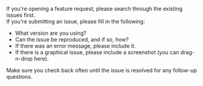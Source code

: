 If you're opening a feature request, please search through the existing issues first.  
If you're submitting an issue, please fill in the following:

- What version are you using?
- Can the issue be reproduced, and if so, how?
- If there was an error message, please include it.
- If there is a graphical issue, please include a screenshot (you can drag-n-drop here).

Make sure you check back often until the issue is resolved for any follow-up questions.
